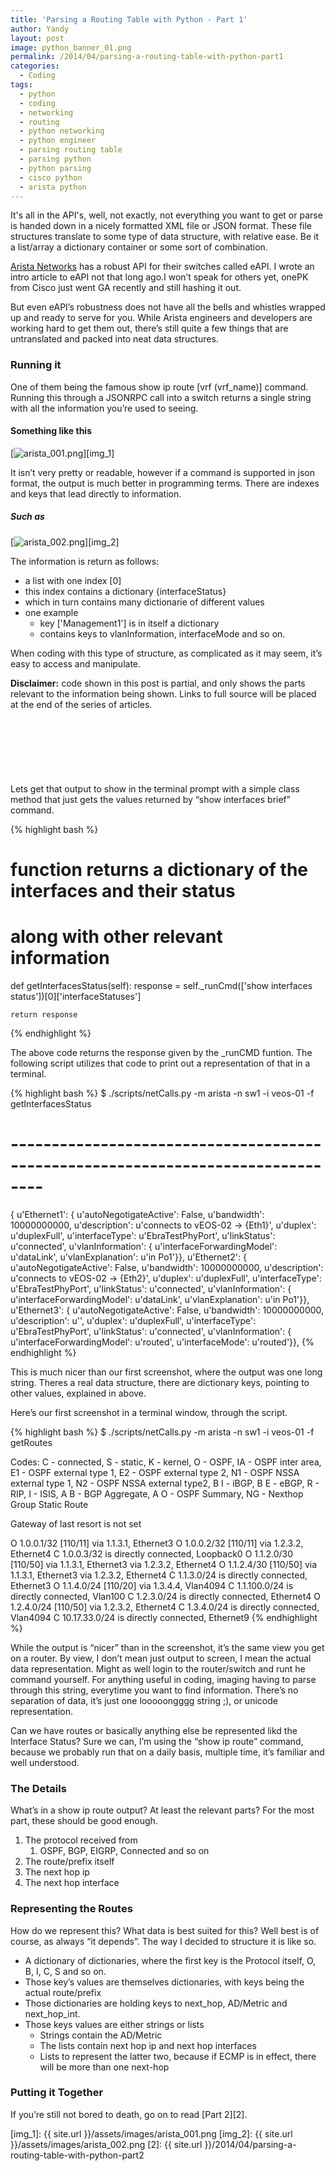 ```yaml
---
title: 'Parsing a Routing Table with Python - Part 1'
author: Yandy
layout: post
image: python_banner_01.png
permalink: /2014/04/parsing-a-routing-table-with-python-part1
categories:
  - Coding
tags:
  - python
  - coding
  - networking
  - routing
  - python networking
  - python engineer
  - parsing routing table
  - parsing python
  - python parsing
  - cisco python
  - arista python
---
```

It's all in the API's, well, not exactly, not everything you want to get or parse is handed down in a nicely formatted XML file or JSON format. These file structures translate to some type of data structure, with relative ease. Be it a list/array a dictionary container or some sort of combination.

<a href="http://www.arista.com/en" target="_blank">Arista Networks</a> has a robust API for their switches called eAPI. I wrote an intro article to eAPI not that long ago.I won’t speak for others yet, onePK from Cisco just went GA recently and still hashing it out.

But even eAPI’s robustness does not have all the bells and whistles wrapped up and ready to serve for you. While Arista engineers and developers are working hard to get them out, there’s still quite a few things that are untranslated and packed into neat data structures.

<!--more-->

### Running it

One of them being the famous show ip route [vrf (vrf_name)] command. Running this through a JSONRPC call into a switch returns a single string with all the information you’re used to seeing.

#### Something like this
[<img id="eapi01" title="arista_001.png" alt="arista_001.png" src="{{ site.url }}/assets/images/arista_001.png" />][img_1]

It isn’t very pretty or readable, however if a command is supported in json format, the output is much better in programming terms. There are indexes and keys that lead directly to information.

##### Such as
[<img id="arista_002.png" title="arista_002.png" alt="arista_002.png" src="{{ site.url }}/assets/images/arista_002.png" />][img_2]

The information is return as follows:
* a list with one index [0]
* this index contains a dictionary {interfaceStatus}
* which in turn contains many dictionarie of different values
* one example
	* key ['Management1'] is in itself a dictionary
	* contains keys to vlanInformation, interfaceMode and so on.

When coding with this type of structure, as complicated as it may seem, it’s easy to access and manipulate.

**Disclaimer:** code shown in this post is partial, and only shows the parts relevant to the information being shown. Links to full source will be placed at the end of the series of articles.

<script async src="//pagead2.googlesyndication.com/pagead/js/adsbygoogle.js"></script>
<!-- banner_728x90-txt-disp -->
<ins class="adsbygoogle"
     style="display:inline-block;width:728px;height:90px"
     data-ad-client="ca-pub-2031545302097188"
     data-ad-slot="8561880698"></ins>
<script>
(adsbygoogle = window.adsbygoogle || []).push({});
</script>

Lets get that output to show in the terminal prompt with a simple class method that just gets the values returned by “show interfaces brief” command.

{% highlight bash %}
# function returns a dictionary of the interfaces and their status
# along with other relevant information
def getInterfacesStatus(self):
    response = self._runCmd(['show interfaces status'])[0]['interfaceStatuses']
 
    return response
{% endhighlight %}

The above code returns the response given by the _runCMD funtion. The following script utilizes that code to print out a representation of that in a terminal.

{% highlight bash %}
$ ./scripts/netCalls.py -m arista -n sw1 -i veos-01 -f getInterfacesStatus
 
# --------------------------------------------------------------------------------
{ u'Ethernet1': { u'autoNegotigateActive': False,
                  u'bandwidth': 10000000000,
                  u'description': u'connects to vEOS-02 -> {Eth1}',
                  u'duplex': u'duplexFull',
                  u'interfaceType': u'EbraTestPhyPort',
                  u'linkStatus': u'connected',
                  u'vlanInformation': { u'interfaceForwardingModel': u'dataLink',
                                        u'vlanExplanation': u'in Po1'}},
  u'Ethernet2': { u'autoNegotigateActive': False,
                  u'bandwidth': 10000000000,
                  u'description': u'connects to vEOS-02 -> {Eth2}',
                  u'duplex': u'duplexFull',
                  u'interfaceType': u'EbraTestPhyPort',
                  u'linkStatus': u'connected',
                  u'vlanInformation': { u'interfaceForwardingModel': u'dataLink',
                                        u'vlanExplanation': u'in Po1'}},
  u'Ethernet3': { u'autoNegotigateActive': False,
                  u'bandwidth': 10000000000,
                  u'description': u'',
                  u'duplex': u'duplexFull',
                  u'interfaceType': u'EbraTestPhyPort',
                  u'linkStatus': u'connected',
                  u'vlanInformation': { u'interfaceForwardingModel': u'routed',
                                        u'interfaceMode': u'routed'}},
{% endhighlight %}

This is much nicer than our first screenshot, where the output was one long string. Theres a real data structure, there are dictionary keys, pointing to other values, explained in above.

Here’s our first screenshot in a terminal window, through the script.

{% highlight bash %}
$ ./scripts/netCalls.py -m arista -n sw1 -i veos-01 -f getRoutes
 
Codes: C - connected, S - static, K - kernel,
       O - OSPF, IA - OSPF inter area, E1 - OSPF external type 1,
       E2 - OSPF external type 2, N1 - OSPF NSSA external type 1,
       N2 - OSPF NSSA external type2, B I - iBGP, B E - eBGP,
       R - RIP, I - ISIS, A B - BGP Aggregate, A O - OSPF Summary,
       NG - Nexthop Group Static Route
 
Gateway of last resort is not set
 
 O      1.0.0.1/32 [110/11] via 1.1.3.1, Ethernet3
 O      1.0.0.2/32 [110/11] via 1.2.3.2, Ethernet4
 C      1.0.0.3/32 is directly connected, Loopback0
 O      1.1.2.0/30 [110/50] via 1.1.3.1, Ethernet3
                            via 1.2.3.2, Ethernet4
 O      1.1.2.4/30 [110/50] via 1.1.3.1, Ethernet3
                            via 1.2.3.2, Ethernet4
 C      1.1.3.0/24 is directly connected, Ethernet3
 O      1.1.4.0/24 [110/20] via 1.3.4.4, Vlan4094
 C      1.1.100.0/24 is directly connected, Vlan100
 C      1.2.3.0/24 is directly connected, Ethernet4
 O      1.2.4.0/24 [110/50] via 1.2.3.2, Ethernet4
 C      1.3.4.0/24 is directly connected, Vlan4094
 C      10.17.33.0/24 is directly connected, Ethernet9
{% endhighlight %}

While the output is “nicer” than in the screenshot, it’s the same view you get on a router. By view, I don’t mean just output to screen, I mean the actual data representation. Might as well login to the router/switch and runt he command yourself. For anything useful in coding, imaging having to parse through this string, everytime you want to find information. There’s no separation of data, it’s just one looooongggg string ;), or unicode representation.

Can we have routes or basically anything else be represented likd the Interface Status? Sure we can, I’m using the “show ip route” command, because we probably run that on a daily basis, multiple time, it’s familiar and well understood.

### The Details

What’s in a show ip route output? At least the relevant parts? For the most part, these should be good enough.

1. The protocol received from
	1. OSPF, BGP, EIGRP, Connected and so on
2. The route/prefix itself
3. The next hop ip
4. The next hop interface

### Representing the Routes

How do we represent this? What data is best suited for this? Well best is of course, as always “it depends”. The way I decided to structure it is like so.

* A dictionary of dictionaries, where the first key is the Protocol itself, O, B, I, C, S and so on.
* Those key’s values are themselves dictionaries, with keys being the actual route/prefix
* Those dictionaries are holding keys to next_hop, AD/Metric and next_hop_int.
* Those keys values are either strings or lists
	* Strings contain the AD/Metric
	* The lists contain next hop ip and next hop interfaces
	* Lists to represent the latter two, because if ECMP is in effect, there will be more than one next-hop

### Putting it Together

If you’re still not bored to death, go on to read [Part 2][2].

[img_1]: {{ site.url }}/assets/images/arista_001.png
[img_2]: {{ site.url }}/assets/images/arista_002.png
[2]: {{ site.url }}/2014/04/parsing-a-routing-table-with-python-part2